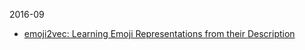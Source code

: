 2016-09
* [emoji2vec: Learning Emoji Representations from their Description](https://arxiv.org/abs/1609.08359)
